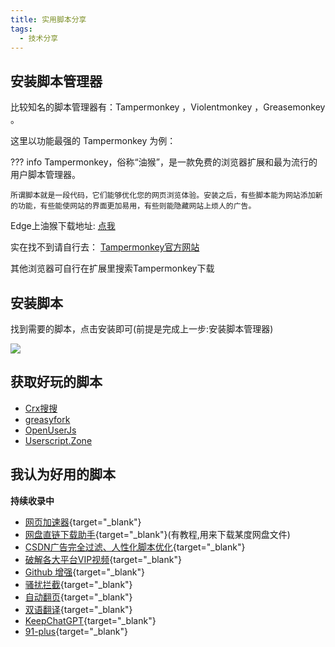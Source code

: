 ```yaml
---
title: 实用脚本分享
tags:
  - 技术分享
---
```

##  安装脚本管理器
比较知名的脚本管理器有：Tampermonkey ，Violentmonkey ，Greasemonkey 。

这里以功能最强的 Tampermonkey  为例：  

??? info
    Tampermonkey，俗称“油猴”，是一款免费的浏览器扩展和最为流行的用户脚本管理器。

    所谓脚本就是一段代码，它们能够优化您的网页浏览体验。安装之后，有些脚本能为网站添加新的功能，有些能使网站的界面更加易用，有些则能隐藏网站上烦人的广告。

Edge上油猴下载地址:
[点我](https://microsoftedge.microsoft.com/addons/detail/tampermonkey/iikmkjmpaadaobahmlepeloendndfphd)  


实在找不到请自行去：
[Tampermonkey官方网站](https://www.tampermonkey.net/)  

其他浏览器可自行在扩展里搜索Tampermonkey下载

## 安装脚本  
找到需要的脚本，点击安装即可(前提是完成上一步:安装脚本管理器)  

![](https://vkceyugu.cdn.bspapp.com/VKCEYUGU-0d8c17ea-3b18-45d5-bf2f-64e5c812dfc9/143e52ff-527b-4009-88ee-d2ccd45cc636.png)  

## 获取好玩的脚本

- [Crx搜搜](https://www.crxsoso.com/)
- [greasyfork](https://greasyfork.org/) 
- [OpenUserJs](https://openuserjs.org/) 
- [Userscript.Zone](https://www.userscript.zone/?utm_source=tm.net&utm_medium=scripts)

## 我认为好用的脚本  

**持续收录中**

- [网页加速器](https://www.youxiaohou.com/tool/install-instantpage.html){target="_blank"}
- [网盘直链下载助手](https://www.youxiaohou.com/install.html){target="_blank"}(有教程,用来下载某度网盘文件)
- [CSDN广告完全过滤、人性化脚本优化](https://greasyfork.org/zh-CN/scripts/378351-%E6%8C%81%E7%BB%AD%E6%9B%B4%E6%96%B0-csdn%E5%B9%BF%E5%91%8A%E5%AE%8C%E5%85%A8%E8%BF%87%E6%BB%A4-%E4%BA%BA%E6%80%A7%E5%8C%96%E8%84%9A%E6%9C%AC%E4%BC%98%E5%8C%96-%E4%B8%8D%E7%94%A8%E5%86%8D%E7%99%BB%E5%BD%95%E4%BA%86-%E8%AE%A9%E4%BD%A0%E4%BD%93%E9%AA%8C%E4%BB%A4%E4%BA%BA%E6%83%8A%E5%96%9C%E7%9A%84%E5%B4%AD%E6%96%B0csdn/code){target="_blank"}
- [破解各大平台VIP视频](https://greasyfork.org/zh-CN/scripts/438657-%E5%85%A8%E7%BD%91vip%E8%A7%86%E9%A2%91%E5%85%8D%E8%B4%B9%E7%A0%B4%E8%A7%A3-%E4%B8%93%E6%B3%A8%E4%B8%80%E4%B8%AA%E8%84%9A%E6%9C%AC%E5%8F%AA%E5%81%9A%E4%B8%80%E4%BB%B6%E4%BA%8B%E4%BB%B6-%E9%95%BF%E6%9C%9F%E6%9B%B4%E6%96%B0-%E6%94%BE%E5%BF%83%E4%BD%BF%E7%94%A8){target="_blank"}
- [Github 增强](https://greasyfork.org/zh-CN/scripts/412245-github-%E5%A2%9E%E5%BC%BA-%E9%AB%98%E9%80%9F%E4%B8%8B%E8%BD%BD){target="_blank"}
- [骚扰拦截](https://github.com/AirBashX/UserScript){target="_blank"}
- [自动翻页](https://greasyfork.org/zh-CN/scripts/419215-%E8%87%AA%E5%8A%A8%E6%97%A0%E7%BC%9D%E7%BF%BB%E9%A1%B5){target="_blank"}
- [双语翻译](https://immersive-translate.owenyoung.com/){target="_blank"}  
- [KeepChatGPT](https://greasyfork.org/zh-CN/scripts/462804-keepchatgpt){target="_blank"}
- [91-plus](https://greasyfork.org/zh-CN/scripts/466107-91-plus){target="_blank"}
